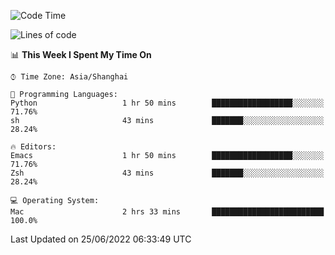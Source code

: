 <!--START_SECTION:waka-->
![Code Time](http://img.shields.io/badge/Code%20Time-740%20hrs%2032%20mins-blue)

![Lines of code](https://img.shields.io/badge/From%20Hello%20World%20I%27ve%20Written-22%20Thousand%20lines%20of%20code-blue)

📊 **This Week I Spent My Time On** 

```text
⌚︎ Time Zone: Asia/Shanghai

💬 Programming Languages: 
Python                   1 hr 50 mins        ██████████████████░░░░░░░   71.76% 
sh                       43 mins             ███████░░░░░░░░░░░░░░░░░░   28.24%

🔥 Editors: 
Emacs                    1 hr 50 mins        ██████████████████░░░░░░░   71.76% 
Zsh                      43 mins             ███████░░░░░░░░░░░░░░░░░░   28.24%

💻 Operating System: 
Mac                      2 hrs 33 mins       █████████████████████████   100.0%

```


 Last Updated on 25/06/2022 06:33:49 UTC
<!--END_SECTION:waka-->
